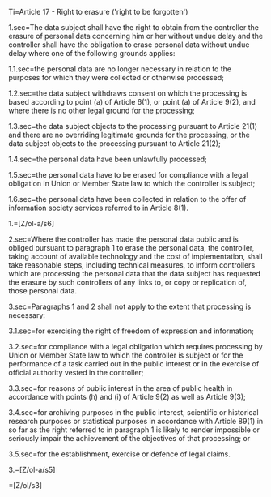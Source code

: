 Ti=Article 17 - Right to erasure ('right to be forgotten')

1.sec=The data subject shall have the right to obtain from the controller the erasure of personal data concerning him or her without undue delay and the controller shall have the obligation to erase personal data without undue delay where one of the following grounds applies:

1.1.sec=the personal data are no longer necessary in relation to the purposes for which they were collected or otherwise processed;

1.2.sec=the data subject withdraws consent on which the processing is based according to point (a) of Article 6(1), or point (a) of Article 9(2), and where there is no other legal ground for the processing;

1.3.sec=the data subject objects to the processing pursuant to Article 21(1) and there are no overriding legitimate grounds for the processing, or the data subject objects to the processing pursuant to Article 21(2);

1.4.sec=the personal data have been unlawfully processed;

1.5.sec=the personal data have to be erased for compliance with a legal obligation in Union or Member State law to which the controller is subject;

1.6.sec=the personal data have been collected in relation to the offer of information society services referred to in Article 8(1).

1.=[Z/ol-a/s6]

2.sec=Where the controller has made the personal data public and is obliged pursuant to paragraph 1 to erase the personal data, the controller, taking account of available technology and the cost of implementation, shall take reasonable steps, including technical measures, to inform controllers which are processing the personal data that the data subject has requested the erasure by such controllers of any links to, or copy or replication of, those personal data.

3.sec=Paragraphs 1 and 2 shall not apply to the extent that processing is necessary:

3.1.sec=for exercising the right of freedom of expression and information;

3.2.sec=for compliance with a legal obligation which requires processing by Union or Member State law to which the controller is subject or for the performance of a task carried out in the public interest or in the exercise of official authority vested in the controller;

3.3.sec=for reasons of public interest in the area of public health in accordance with points (h) and (i) of Article 9(2) as well as Article 9(3);

3.4.sec=for archiving purposes in the public interest, scientific or historical research purposes or statistical purposes in accordance with Article 89(1) in so far as the right referred to in paragraph 1 is likely to render impossible or seriously impair the achievement of the objectives of that processing; or

3.5.sec=for the establishment, exercise or defence of legal claims.

3.=[Z/ol-a/s5]

=[Z/ol/s3]

